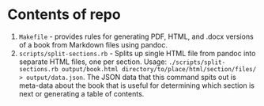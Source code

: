 # Contents of repo

1. `Makefile` - provides rules for generating PDF, HTML, and .docx versions of a book from Markdown files using pandoc.
2. `scripts/split-sections.rb` - Splits up single HTML file from pandoc into separate HTML files, one per section. Usage: `./scripts/split-sections.rb output/book.html directory/to/place/html/section/files/ > output/data.json`. The JSON data that this command spits out is meta-data about the book that is useful for determining which section is next or generating a table of contents.
